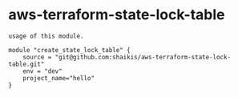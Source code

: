 # aws-terraform-state-lock-table
```
usage of this module. 

module "create_state_lock_table" {
    source = "git@github.com:shaikis/aws-terraform-state-lock-table.git"
    env = "dev"
    project_name="hello"
}
```
